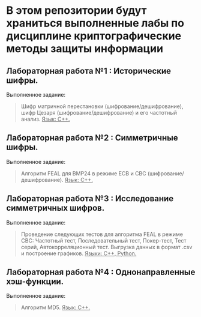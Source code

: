 # В этом репозитории будут храниться выполненные лабы по дисциплине криптографические методы защиты информации
## Лабораторная работа №1 : Исторические шифры. 
Выполненное задание: 
> Шифр матричной перестановки (шифрование/дешифрование), шифр Цезаря (шифрование/дешифрование) и его частотный анализ.
<ins>  Язык: С++. </ins>
## Лабораторная работа №2 : Симметричные шифры. 
Выполненное задание:
> Алгоритм FEAL для BMP24 в режиме ECB и СВС (шифрование/дешифрование).
<ins>  Язык: С++. </ins>
## Лабораторная работа №3 : Исследование симметричныx шифров. 
Выполненное задание: 
> Проведение следующих тестов для алгоритма FEAL в режиме CBC: Частотный тест, Последовательный тест, Покер-тест, Тест серий, Автокорреляционный тест. Выгрузка данных в формат .csv и построение графиков.
>  <ins>  Языки: С++, Python. </ins>
## Лабораторная работа №4 : Однонаправленные хэш-функции. 
Выполненное задание:
> Алгоритм MD5. <ins>  Язык: С++. </ins>

